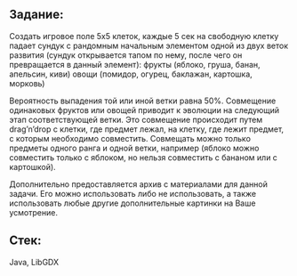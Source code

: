 ## Задание:
Создать игровое поле 5х5 клеток, каждые 5 сек на свободную клетку падает сундук с рандомным начальным элементом одной из двух веток развития (сундук открывается тапом по нему, после чего он превращается в данный элемент): 
фрукты (яблоко, груша, банан, апельсин, киви)
овощи (помидор, огурец, баклажан, картошка, морковь)

Вероятность выпадения той или иной ветки равна 50%. Совмещение одинаковых фруктов или овощей приводит к эволюции на следующий этап соответствующей ветки. Это совмещение происходит путем drag’n’drop с клетки, где предмет лежал, на клетку, где лежит предмет, с которым необходимо совместить. Совмещать можно только предметы одного ранга и одной ветки, например (яблоко можно совместить только с яблоком, но нельзя совместить с бананом или с картошкой).

Дополнительно предоставляется архив с материалами для данной задачи. Его можно использовать либо не использовать, а также использовать любые другие дополнительные картинки на Ваше усмотрение. 

## Стек: 
Java, LibGDX 
